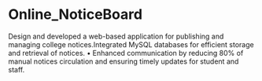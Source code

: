 # Online_NoticeBoard
Design and developed a web-based application for publishing and managing college notices.Integrated MySQL databases for efficient storage and retrieval of notices.  • Enhanced communication by reducing 80% of manual notices circulation and ensuring timely updates for  student and staff.
